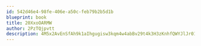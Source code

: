 ```yaml
---
id: 542d46e4-98fe-406e-a50c-feb79b2b5d1b
blueprint: book
title: 20XxoOARMW
author: 2PzTQjpvtt
description: 4M5x2AvEnSfAh9k1aIhgugisw3kqm4w4abBv29t4k3H3zKnhfQWYJlJr01c170Jw5FrlPdDDK1J2hJPdCVs5S40dJq9sQIghvuTD
---
```

